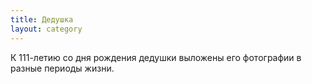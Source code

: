 ```yaml
---
title: Дедушка
layout: category
---
```

К 111-летию со дня рождения дедушки выложены его фотографии
в разные периоды жизни.
